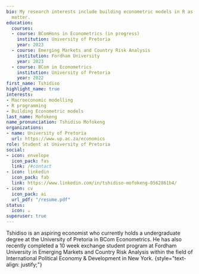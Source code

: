```yaml
---
bio: My research interests include building econometric models in R as well as macroeconomic modelling. 
  matter.
education:
  courses:
  - course: BComHons in Econometrics (in progress)
    institution: University of Pretoria
    year: 2023
  - course: Emerging Markets and Country Risk Analysis
    institution: Fordham University
    year: 2023
  - course: BCom in Econometrics
    institution: University of Pretoria
    year: 2022
first_name: Tshidiso
highlight_name: true
interests:
- Macroeconomic modelling
- R programming
- Building Econometric models
last_name: Mofokeng
name_pronunciation: Tshidiso Mofokeng
organizations:
- name: University of Pretoria
  url: https://www.up.ac.za/economics
role: Student at University of Pretoria
social:
- icon: envelope
  icon_pack: fas
  link: /#contact
- icon: linkedin
  icon_pack: fab
  link: https://www.linkedin.com/in/tshidiso-mofokeng-0562861b4/
- icon: cv
  icon_pack: ai
  url_pdf: "/resume.pdf"
status:
  icon: ☕️
superuser: true
---
```


Tshidiso is an aspiring economist who currently holds a undergraduate degree at the University of Pretoria in BCom Econometrics. He has also recently completed a 10 week exchange student program at Fordham University in Emerging Markets and Country Risk Analysis within the field of International Political Economy & Development in New York.
{style="text-align: justify;"}

